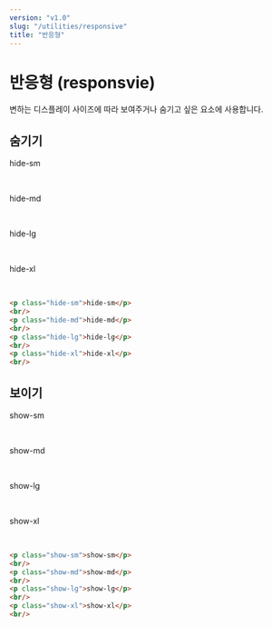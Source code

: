 ```yaml
---
version: "v1.0"
slug: "/utilities/responsive"
title: "반응형"
---
```


# 반응형 (responsvie)
변하는 디스플레이 사이즈에 따라 보여주거나 숨기고 싶은 요소에 사용합니다.

## 숨기기
<div class="card">
<div class="card-body">
<p class="hide-sm">hide-sm</p>
<br/>
<p class="hide-md">hide-md</p>
<br/>
<p class="hide-lg">hide-lg</p>
<br/>
<p class="hide-xl">hide-xl</p>
<br/>
</div>

```html
<p class="hide-sm">hide-sm</p>
<br/>
<p class="hide-md">hide-md</p>
<br/>
<p class="hide-lg">hide-lg</p>
<br/>
<p class="hide-xl">hide-xl</p>
<br/>
```
</div>

## 보이기
<div class="card">
<div class="card-body">
<p class="show-sm">show-sm</p>
<br/>
<p class="show-md">show-md</p>
<br/>
<p class="show-lg">show-lg</p>
<br/>
<p class="show-xl">show-xl</p>
<br/>
</div>

```html
<p class="show-sm">show-sm</p>
<br/>
<p class="show-md">show-md</p>
<br/>
<p class="show-lg">show-lg</p>
<br/>
<p class="show-xl">show-xl</p>
<br/>
```
</div>

